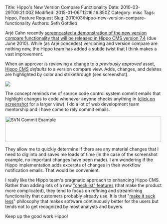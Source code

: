 Title: Hippo&#39;s New Version Compare Functionality
Date: 2010-03-29T09:21:00Z
Modified: 2015-01-06T12:16:16.850Z
Category: misc
Tags: hippo, Feature Request
Slug: 2010/03/hippo-new-version-compare-functionality
Authors: Seth Gottlieb

Arjé Cahn recently [screencasted a demonstration of the new version compare functionality that will be released in Hippo CMS version 7.4](http://blogs.onehippo.org/arje/2010/03/hippo_cms_74_preview_version_c.html) (due June 2010). While (as Arjé concedes) versioning and version compare are nothing new, the Hippo team has added a subtle twist that I think makes a vast improvement.  

When an approver is reviewing a change to _a previously approved_ asset, [Hippo CMS](http://www.onehippo.com/en/products/cms) _defaults_ to a version compare view. Adds, changes, and deletes are highlighted by color and strikethrough (see screenshot).  

[![](http://blogs.onehippo.org/arje/2010/03/19/Screen%20shot%202010-03-19%20at%205.13.49%20PM.png)](http://blogs.onehippo.org/arje/2010/03/hippo_cms_74_preview_version_c.html)  

The concept reminds me of source code control system commit emails that highlight changes to code whenever anyone checks anything in ([click on screenshot](http://www.flickr.com/photos/sggottlieb/4473432942/sizes/o/) for a larger view). I do a lot of web development team mentorship and I have come to rely commit emails.  

<a href="http://www.flickr.com/photos/sggottlieb/4473432942/sizes/o/" title="SVN Commit Example by sggottlieb, on Flickr"><img alt="SVN Commit Example" height="82" src="http://farm3.static.flickr.com/2796/4473432942_db9e7d5963.jpg" width="500"/></a>  

They allow me to quickly determine if there are any material changes that I need to dig into and saves me loads of time (in the case of the screenshot example, no important changes have been made). I am wondering if the Hippo implementation adds excerpts of changes in their workflow notification emails. That would be convenient.  

I really like the Hippo team's pragmatic approach to enhancing Hippo CMS. Rather than adding lots of a new ["checklist" features](http://www.contenthere.net/2005/01/selecting-a-cms-with-narratives.html) (that make the product more complicated), they tend to focus on refining and streamlining functionality that customers probably already use. It is that "[make it suck less](http://www.codesimplicity.com/post/suck-less/)" philosophy that makes software continuously better for the users but tends not to get recognized by most analysts and buyers.  

Keep up the good work Hippo!
